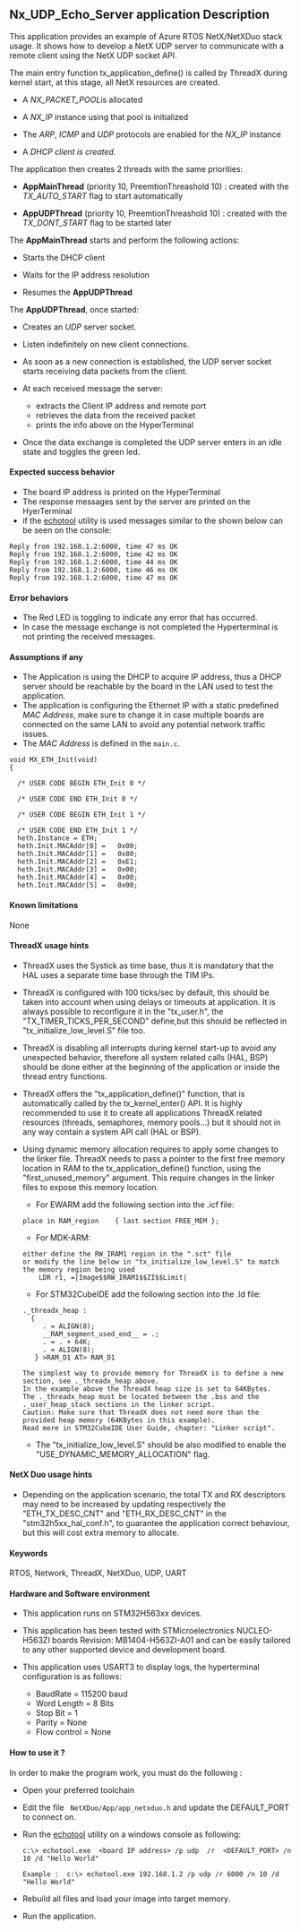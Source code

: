 
## <b>Nx_UDP_Echo_Server application Description</b>

This application provides an example of Azure RTOS NetX/NetXDuo stack usage.
It shows how to develop a NetX UDP server to communicate with a remote client using
the NetX UDP socket API.

The main entry function tx_application_define() is called by ThreadX during kernel start, at this stage, all NetX resources are created.

 + A <i>NX_PACKET_POOL</i>is allocated

 + A <i>NX_IP</i> instance using that pool is initialized

 + The <i>ARP</i>, <i>ICMP</i> and <i>UDP</i> protocols are enabled for the <i>NX_IP</i> instance

 + A <i>DHCP client is created.</i>

The application then creates 2 threads with the same priorities:

 + **AppMainThread** (priority 10, PreemtionThreashold 10) : created with the <i>TX_AUTO_START</i> flag to start automatically

 + **AppUDPThread** (priority 10, PreemtionThreashold 10) : created with the <i>TX_DONT_START</i> flag to be started later

The **AppMainThread** starts and perform the following actions:

  + Starts the DHCP client

  + Waits for the IP address resolution

  + Resumes the **AppUDPThread**

The **AppUDPThread**, once started:

  + Creates an <i>UDP</i> server socket.
  + Listen indefinitely on new client connections.
  + As soon as a new connection is established, the UDP server socket starts receiving data packets from the client.

  + At each received message the server:

      + extracts the Client IP address and remote port
      + retrieves the data from the received packet
      + prints the info above on the HyperTerminal

  + Once the data exchange is completed the UDP server enters in an idle state and toggles the green led.


#### <b>Expected success behavior</b>

 + The board IP address is printed on the HyperTerminal
 + The response messages sent by the server are printed on the HyerTerminal
 + if the [echotool](https://github.com/PavelBansky/EchoTool/releases/tag/v1.5.0.0) utility  is used messages similar to the shown below can be seen on the console:

```
Reply from 192.168.1.2:6000, time 47 ms OK
Reply from 192.168.1.2:6000, time 42 ms OK
Reply from 192.168.1.2:6000, time 44 ms OK
Reply from 192.168.1.2:6000, time 46 ms OK
Reply from 192.168.1.2:6000, time 47 ms OK

```

#### <b>Error behaviors</b>

+ The Red LED is toggling to indicate any error that has occurred.
+ In case the message exchange is not completed the Hyperterminal is not printing the received messages.

#### <b>Assumptions if any</b>
- The Application is using the DHCP to acquire IP address, thus a DHCP server should be reachable by the board in the LAN used to test the application.
- The application is configuring the Ethernet IP with a static predefined <i>MAC Address</i>, make sure to change it in case multiple boards are connected on the same LAN to avoid any potential network traffic issues.
- The <i>MAC Address</i> is defined in the `main.c`.

```
void MX_ETH_Init(void)
{

  /* USER CODE BEGIN ETH_Init 0 */

  /* USER CODE END ETH_Init 0 */

  /* USER CODE BEGIN ETH_Init 1 */

  /* USER CODE END ETH_Init 1 */
  heth.Instance = ETH;
  heth.Init.MACAddr[0] =   0x00;
  heth.Init.MACAddr[1] =   0x80;
  heth.Init.MACAddr[2] =   0xE1;
  heth.Init.MACAddr[3] =   0x00;
  heth.Init.MACAddr[4] =   0x00;
  heth.Init.MACAddr[5] =   0x00;
```
#### <b>Known limitations</b>
None

#### <b>ThreadX usage hints</b>

 - ThreadX uses the Systick as time base, thus it is mandatory that the HAL uses a separate time base through the TIM IPs.
 - ThreadX is configured with 100 ticks/sec by default, this should be taken into account when using delays or timeouts at application. It is always possible to reconfigure it in the "tx_user.h", the "TX_TIMER_TICKS_PER_SECOND" define,but this should be reflected in "tx_initialize_low_level.S" file too.
 - ThreadX is disabling all interrupts during kernel start-up to avoid any unexpected behavior, therefore all system related calls (HAL, BSP) should be done either at the beginning of the application or inside the thread entry functions.
 - ThreadX offers the "tx_application_define()" function, that is automatically called by the tx_kernel_enter() API.
   It is highly recommended to use it to create all applications ThreadX related resources (threads, semaphores, memory pools...)  but it should not in any way contain a system API call (HAL or BSP).
 - Using dynamic memory allocation requires to apply some changes to the linker file.
   ThreadX needs to pass a pointer to the first free memory location in RAM to the tx_application_define() function,
   using the "first_unused_memory" argument.
   This require changes in the linker files to expose this memory location.
    + For EWARM add the following section into the .icf file:
     ```
	 place in RAM_region    { last section FREE_MEM };
	 ```
    + For MDK-ARM:
	```
    either define the RW_IRAM1 region in the ".sct" file
    or modify the line below in "tx_initialize_low_level.S" to match the memory region being used
        LDR r1, =|Image$$RW_IRAM1$$ZI$$Limit|
	```
    + For STM32CubeIDE add the following section into the .ld file:
	```
    ._threadx_heap :
      {
         . = ALIGN(8);
         __RAM_segment_used_end__ = .;
         . = . + 64K;
         . = ALIGN(8);
       } >RAM_D1 AT> RAM_D1
	```

       The simplest way to provide memory for ThreadX is to define a new section, see ._threadx_heap above.
       In the example above the ThreadX heap size is set to 64KBytes.
       The ._threadx_heap must be located between the .bss and the ._user_heap_stack sections in the linker script.
       Caution: Make sure that ThreadX does not need more than the provided heap memory (64KBytes in this example).
       Read more in STM32CubeIDE User Guide, chapter: "Linker script".

    + The "tx_initialize_low_level.S" should be also modified to enable the "USE_DYNAMIC_MEMORY_ALLOCATION" flag.

#### <b>NetX Duo usage hints</b>

- Depending on the application scenario, the total TX and RX descriptors may need to be increased by updating respectively  the "ETH_TX_DESC_CNT" and "ETH_RX_DESC_CNT" in the "stm32h5xx_hal_conf.h", to guarantee the application correct behaviour, but this will cost extra memory to allocate.

#### <b>Keywords</b>

RTOS, Network, ThreadX, NetXDuo, UDP, UART

#### <b>Hardware and Software environment</b>

 - This application runs on STM32H563xx devices.
 - This application has been tested with STMicroelectronics NUCLEO-H563ZI boards Revision: MB1404-H563ZI-A01
    and can be easily tailored to any other supported device and development board.

  - This application uses USART3 to display logs, the hyperterminal configuration is as follows:
      - BaudRate = 115200 baud
      - Word Length = 8 Bits
      - Stop Bit = 1
      - Parity = None
      - Flow control = None

#### <b>How to use it ?</b>

In order to make the program work, you must do the following :

 - Open your preferred toolchain
 - Edit the file <code> NetXDuo/App/app_netxduo.h</code> and update the DEFAULT_PORT to connect on.
 - Run the [echotool](https://github.com/PavelBansky/EchoTool/releases/tag/v1.5.0.0) utility on a windows console as following:

       c:\> echotool.exe  <board IP address> /p udp  /r  <DEFAULT_PORT> /n 10 /d "Hello World"

       Example :  c:\> echotool.exe 192.168.1.2 /p udp /r 6000 /n 10 /d "Hello World"

 - Rebuild all files and load your image into target memory.
 - Run the application.

